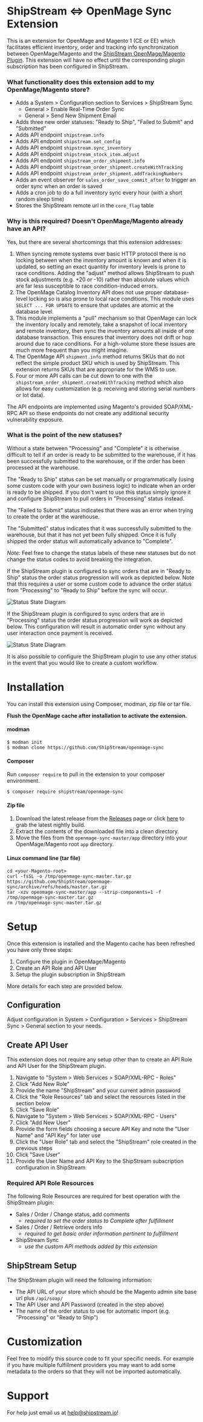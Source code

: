 ShipStream <=> OpenMage Sync Extension
==========================

This is an extension for OpenMage and Magento 1 (CE or EE) which facilitates efficient inventory, order
and tracking info synchronization between OpenMage/Magento and the [ShipStream OpenMage/Magento Plugin](https://github.com/ShipStream/plugin-openmage).
This extension will have no effect until the corresponding plugin subscription has been configured in ShipStream.

### What functionality does this extension add to my OpenMage/Magento store?

- Adds a System > Configuration section to Services > ShipStream Sync
  - General > Enable Real-Time Order Sync
  - General > Send New Shipment Email
- Adds three new order statuses: "Ready to Ship", "Failed to Submit" and "Submitted"
- Adds API endpoint `shipstream.info`
- Adds API endpoint `shipstream.set_config`
- Adds API endpoint `shipstream.sync_inventory`
- Adds API endpoint `shipstream_stock_item.adjust`
- Adds API endpoint `shipstream_order_shipment.info`
- Adds API endpoint `shipstream_order_shipment.createWithTracking`
- Adds API endpoint `shipstream_order_shipment.addTrackingNumbers`
- Adds an event observer for `sales_order_save_commit_after` to trigger an order sync when an order is saved
- Adds a cron job to do a full inventory sync every hour (with a short random sleep time)
- Stores the ShipStream remote url in the `core_flag` table

### Why is this required? Doesn't OpenMage/Magento already have an API?

Yes, but there are several shortcomings that this extension addresses:

1. When syncing remote systems over basic HTTP protocol there is no locking between
   when the inventory amount is known and when it is updated, so setting an exact quantity
   for inventory levels is prone to race conditions. Adding the "adjust" method allows
   ShipStream to push stock adjustments (e.g. +20 or -10) rather than absolute values
   which are far less susceptible to race condition-induced errors.
1. The OpenMage Catalog Inventory API does not use proper database-level locking so is
   also prone to local race conditions. This module uses `SELECT ... FOR UPDATE` to ensure
   that updates are atomic at the database level.
1. This module implements a "pull" mechanism so that OpenMage can lock the inventory locally
   and remotely, take a snapshot of local inventory and remote inventory, then sync the inventory
   amounts all inside of one database transaction. This ensures that inventory does not drift
   or hop around due to race conditions. For a high-volume store these issues are much more frequent
   than you might imagine.
1. The OpenMage API `shipment.info` method returns SKUs that do not reflect the simple
   product SKU which is used by ShipStream. This extension returns SKUs that are appropriate
   for the WMS to use.
1. Four or more API calls can be cut down to one with the `shipstream_order_shipment.createWithTracking`
   method which also allows for easy customization (e.g. receiving and storing serial numbers or lot data).

The API endpoints are implemented using Magento's provided SOAP/XML-RPC API so these endpoints do
not create any additional security vulnerability exposure.

### What is the point of the new statuses?

Without a state between "Processing" and "Complete" it is otherwise difficult to tell if an order
is ready to be submitted to the warehouse, if it has been successfully submitted to the warehouse,
or if the order has been processed at the warehouse.

The "Ready to Ship" status can be set manually or programmatically (using some custom code with your own business logic)
to indicate when an order is ready to be shipped. If you don't want to use this status simply ignore it and configure
ShipStream to pull orders in "Processing" status instead.

The "Failed to Submit" status indicates that there was an error when trying to create the order at the
warehouse.

The "Submitted" status indicates that it was successfully submitted to the warehouse, but that it has
not yet been fully shipped. Once it is fully shipped the order status will automatically advance to "Complete".

*Note:* Feel free to change the status labels of these new statuses but do not change the status codes to avoid
breaking the integration.

If the ShipStream plugin is configured to sync orders that are in "Ready to Ship" status the order status progression
will work as depicted below. Note that this requires a user or some custom code to advance the order status from
"Processing" to "Ready to Ship" before the sync will occur.  

![Status State Diagram](https://raw.githubusercontent.com/ShipStream/openmage-sync/master/shipstream-sync.png)

If the ShipStream plugin is configured to sync orders that are in "Processing" status the order status progression
will work as depicted below. This configuration will result in automatic order sync without any user interaction
once payment is received.

![Status State Diagram](https://raw.githubusercontent.com/ShipStream/openmage-sync/master/shipstream-sync-processing.png)

It is also possible to configure the ShipStream plugin to use any other status in the event that you would like to create
a custom workflow.


Installation
============

You can install this extension using Composer, modman, zip file or tar file.

**Flush the OpenMage cache after installation to activate the extension.**

#### modman

```
$ modman init
$ modman clone https://github.com/ShipStream/openmage-sync
```

#### Composer

[comment]: <> (Add Firegento package repository to your repositories if you haven't already done so:)

[comment]: <> (```json)

[comment]: <> (  "repositories": [)

[comment]: <> (    {)

[comment]: <> (      "type": "composer",)

[comment]: <> (      "url": "http://packages.firegento.com")

[comment]: <> (    })

[comment]: <> (  ],)

[comment]: <> (```)

Run `composer require` to pull in the extension to your composer environment.

```
$ composer require shipstream/openmage-sync
```

#### Zip file

1. Download the latest release from the [Releases](https://github.com/ShipStream/openmage-sync/releases) page or click [here](https://github.com/ShipStream/openmage-sync/archive/refs/heads/master.zip) to grab the latest nightly build.
2. Extract the contents of the downloaded file into a clean directory.
3. Move the files from the `openmage-sync-master/app` directory into your OpenMage/Magento root `app` directory.

#### Linux command line (tar file)

```
cd <your-Magento-root>
curl -fsSL -o /tmp/openmage-sync-master.tar.gz https://github.com/ShipStream/openmage-sync/archive/refs/heads/master.tar.gz
tar -xzv openmage-sync-master/app --strip-components=1 -f /tmp/openmage-sync-master.tar.gz
rm /tmp/openmage-sync-master.tar.gz
```

Setup
=====

Once this extension is installed and the Magento cache has been refreshed you have only three steps:

1. Configure the plugin in OpenMage/Magento
2. Create an API Role and API User
3. Setup the plugin subscription in ShipStream 

More details for each step are provided below.

## Configuration

Adjust configuration in System > Configuration > Services > ShipStream Sync > General section to your needs.

## Create API User

This extension does not require any setup other than to create an API Role and API User for the
ShipStream plugin.

1. Navigate to "System > Web Services > SOAP/XML-RPC - Roles"
1. Click "Add New Role"
1. Provide the name "ShipStream" and your current admin password
1. Click the "Role Resources" tab and select the resources listed in the section below
1. Click "Save Role"
1. Navigate to "System > Web Services > SOAP/XML-RPC - Users"
1. Click "Add New User"
1. Provide the form fields choosing a secure API Key and note the "User Name" and "API Key" for later use
1. Click the "User Role" tab and select the "ShipStream" role created in the previous steps
1. Click "Save User"
1. Provide the User Name and API Key to the ShipStream subscription configuration in ShipStream

### Required API Role Resources

The following Role Resources are required for best operation with the ShipStream plugin:

- Sales / Order / Change status, add comments
  - *required to set the order status to Complete after fulfillment*
- Sales / Order / Retrieve orders info
  - *required to get basic order information pertinent to fulfillment*
- ShipStream Sync
  - *use the custom API methods added by this extension*

## ShipStream Setup

The ShipStream plugin will need the following information:

- The API URL of your store which should be the Magento admin site base url plus `/api/soap/`
- The API User and API Password (created in the step above)
- The name of the order status to use for automatic import (e.g. "Processing" or "Ready to Ship")

# Customization

Feel free to modify this source code to fit your specific needs. For example if you have multiple
fulfillment providers you may want to add some metadata to the orders so that they will not be
imported automatically.

# Support

For help just email us at [help@shipstream.io](mailto:help@shipstream.io)!
